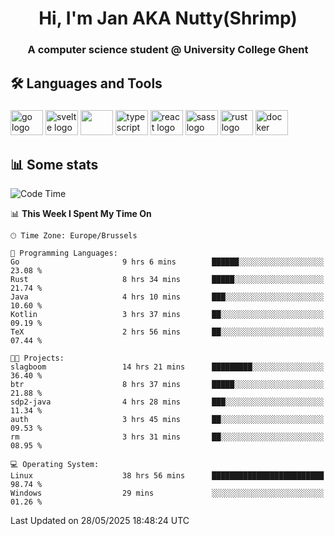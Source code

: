 <h1 align="center">Hi, I'm Jan AKA Nutty(Shrimp)</h1>
<h3 align="center">A computer science student @ University College Ghent</h3>

<h2 align="left">🛠️ Languages and Tools</h2>

###

<div align="left">
  <img src="https://cdn.jsdelivr.net/gh/devicons/devicon/icons/go/go-original.svg" height="40" width="52" alt="go logo"  />
  <img src="https://cdn.jsdelivr.net/gh/devicons/devicon@latest/icons/svelte/svelte-original.svg"  height="40" width="52" alt="svelte logo" />
  <img src="https://cdn.jsdelivr.net/gh/devicons/devicon@latest/icons/tailwindcss/tailwindcss-original.svg" height="40" width="52" />
  <img src="https://cdn.jsdelivr.net/gh/devicons/devicon/icons/typescript/typescript-original.svg" height="40" width="52" alt="typescript logo"  />
  <img src="https://cdn.jsdelivr.net/gh/devicons/devicon/icons/react/react-original.svg" height="40" width="52" alt="react logo"  />
  <img src="https://cdn.jsdelivr.net/gh/devicons/devicon/icons/sass/sass-original.svg" height="40" width="52" alt="sass logo"  />
  <img src="https://cdn.jsdelivr.net/gh/devicons/devicon@latest/icons/rust/rust-original.svg" height="40" width="52" alt="rust logo" />
  <img src="https://cdn.jsdelivr.net/gh/devicons/devicon/icons/docker/docker-original.svg" height="40" width="52" alt="docker logo"  />
</div>

<h2>📊 Some stats</h2>

<!--START_SECTION:waka-->
![Code Time](http://img.shields.io/badge/Code%20Time-5%2C992%20hrs%2020%20mins-blue)

📊 **This Week I Spent My Time On** 

```text
🕑︎ Time Zone: Europe/Brussels

💬 Programming Languages: 
Go                       9 hrs 6 mins        ██████░░░░░░░░░░░░░░░░░░░   23.08 % 
Rust                     8 hrs 34 mins       █████░░░░░░░░░░░░░░░░░░░░   21.74 % 
Java                     4 hrs 10 mins       ███░░░░░░░░░░░░░░░░░░░░░░   10.60 % 
Kotlin                   3 hrs 37 mins       ██░░░░░░░░░░░░░░░░░░░░░░░   09.19 % 
TeX                      2 hrs 56 mins       ██░░░░░░░░░░░░░░░░░░░░░░░   07.44 % 

🐱‍💻 Projects: 
slagboom                 14 hrs 21 mins      █████████░░░░░░░░░░░░░░░░   36.40 % 
btr                      8 hrs 37 mins       █████░░░░░░░░░░░░░░░░░░░░   21.88 % 
sdp2-java                4 hrs 28 mins       ███░░░░░░░░░░░░░░░░░░░░░░   11.34 % 
auth                     3 hrs 45 mins       ██░░░░░░░░░░░░░░░░░░░░░░░   09.53 % 
rm                       3 hrs 31 mins       ██░░░░░░░░░░░░░░░░░░░░░░░   08.95 % 

💻 Operating System: 
Linux                    38 hrs 56 mins      █████████████████████████   98.74 % 
Windows                  29 mins             ░░░░░░░░░░░░░░░░░░░░░░░░░   01.26 % 
```


 Last Updated on 28/05/2025 18:48:24 UTC
<!--END_SECTION:waka-->
